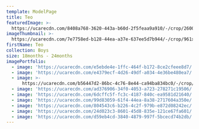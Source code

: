 ```yaml
---
template: ModelPage
title: Teo
featuredImage: >-
  https://ucarecdn.com/8408a768-3620-443a-b60d-2f5feaa9a910/-/crop/2600x1842/11,392/-/preview/
imageThumbnail: >-
  https://ucarecdn.com/7e7758ed-b128-44ea-a37e-637ee5d7b944/-/crop/961x1324/412,231/-/preview/
firstName: Teo
collection: Boys
size: 18months - 24months
imagePortfolio:
  - image: 'https://ucarecdn.com/e5ebde4e-1ffc-464f-b172-8ce2cfeee8d7/'
  - image: 'https://ucarecdn.com/e4379ecf-4d26-49df-a034-4e36be480ea7/'
  - image: >-
      https://ucarecdn.com/b56447d2-86bc-4c76-8e44-ca94ba834bc0/-/crop/1445x2375/0,0/-/preview/
  - image: 'https://ucarecdn.com/ad376906-34f0-4053-a723-278271c19506/'
  - image: 'https://ucarecdn.com/6dcffc5f-fc3c-4187-840c-ea9581d21640/'
  - image: 'https://ucarecdn.com/99d83059-61f4-44ea-8a38-2717604a350e/'
  - image: 'https://ucarecdn.com/804543c6-b226-4c2f-979b-e872d08242ec/'
  - image: 'https://ucarecdn.com/24d023c3-8601-45d8-835e-121ce67fa601/'
  - image: 'https://ucarecdn.com/d59eb4cd-3840-4879-997f-5bcecd74b2db/'
---
```



